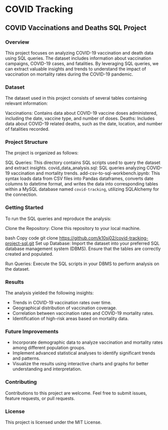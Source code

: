 # COVID Tracking

## COVID Vaccinations and Deaths SQL Project

### Overview
This project focuses on analyzing COVID-19 vaccination and death data using SQL queries. The dataset includes information about vaccination campaigns, COVID-19 cases, and fatalities. By leveraging SQL queries, we can extract valuable insights and trends to understand the impact of vaccination on mortality rates during the COVID-19 pandemic.

### Dataset
The dataset used in this project consists of several tables containing relevant information:

Vaccinations: Contains data about COVID-19 vaccine doses administered, including the date, vaccine type, and number of doses.
Deaths: Includes data about COVID-19 related deaths, such as the date, location, and number of fatalities recorded.

### Project Structure
The project is organized as follows:

SQL Queries: 
This directory contains SQL scripts used to query the dataset and extract insights.
covid_data_analysis.sql: SQL queries analyzing COVID-19 vaccination and mortality trends.
add-csv-to-sql-workbench.ipynb: This syntax loads data from CSV files into Pandas dataframes, converts date columns to datetime format, and writes the data into corresponding tables within a MySQL database named `covid-tracking`, utilizing SQLAlchemy for the connection.

### Getting Started
To run the SQL queries and reproduce the analysis:

Clone the Repository: Clone this repository to your local machine.

bash
Copy code
git clone https://github.com/k10sj02/covid-tracking-project-sql.git
Set up Database: Import the dataset into your preferred SQL database management system (DBMS). Ensure that the tables are correctly created and populated.

Run Queries: Execute the SQL scripts in your DBMS to perform analysis on the dataset.

### Results
The analysis yielded the following insights:

- Trends in COVID-19 vaccination rates over time.
- Geographical distribution of vaccination coverage.
- Correlation between vaccination rates and COVID-19 mortality rates.
- Identification of high-risk areas based on mortality data.

### Future Improvements
- Incorporate demographic data to analyze vaccination and mortality rates among different population groups.
- Implement advanced statistical analyses to identify significant trends and patterns.
- Visualize the results using interactive charts and graphs for better understanding and interpretation.

### Contributing
Contributions to this project are welcome. Feel free to submit issues, feature requests, or pull requests.

### License
This project is licensed under the MIT License.

